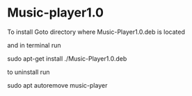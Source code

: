 # Music-player1.0
To install
Goto directory where Music-Player1.0.deb is located


and in terminal run

  sudo apt-get install ./Music-Player1.0.deb
  

to uninstall run

  sudo apt autoremove music-player
